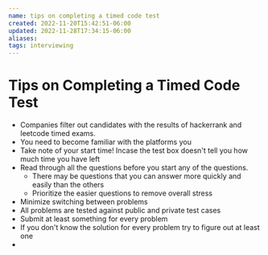 ```yaml
---
name: tips on completing a timed code test
created: 2022-11-20T15:42:51-06:00
updated: 2022-11-28T17:34:15-06:00
aliases: 
tags: interviewing
---
```

# Tips on Completing a Timed Code Test

- Companies filter out candidates with the results of hackerrank and leetcode timed exams.
- You need to become familiar with the platforms you 
- Take note of your start time! Incase the test box doesn't tell you how much time you have left
- Read through all the questions before you start any of the questions.
	- There may be questions that you can answer more quickly and easily than the others
	- Prioritize the easier questions to remove overall stress
- Minimize switching between problems
- All problems are tested against public and private test cases
- Submit at least something for every problem
- If you don't know the solution for every problem try to figure out at least one
- 